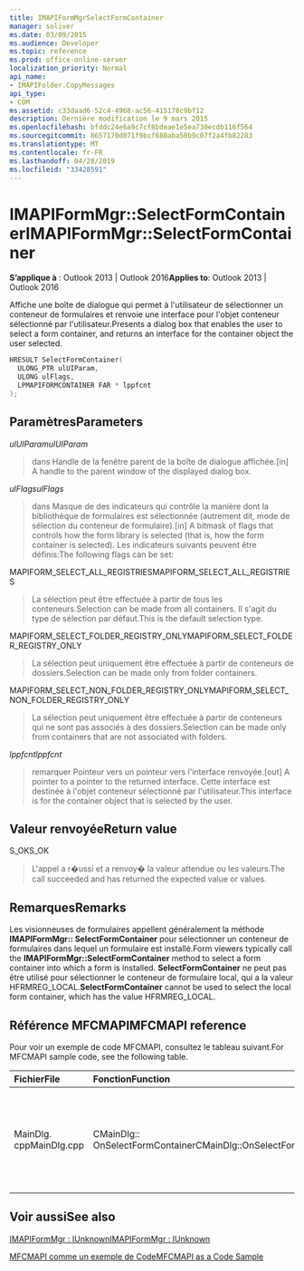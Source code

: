 ```yaml
---
title: IMAPIFormMgrSelectFormContainer
manager: soliver
ms.date: 03/09/2015
ms.audience: Developer
ms.topic: reference
ms.prod: office-online-server
localization_priority: Normal
api_name:
- IMAPIFolder.CopyMessages
api_type:
- COM
ms.assetid: c33daad6-52c4-4968-ac56-415178c9bf12
description: Dernière modification le 9 mars 2015
ms.openlocfilehash: bfddc24e6a9c7cf8bdeae1e5ea730ecdb116f564
ms.sourcegitcommit: 8657170d071f9bcf680aba50b9c07f2a4fb82283
ms.translationtype: MT
ms.contentlocale: fr-FR
ms.lasthandoff: 04/28/2019
ms.locfileid: "33428591"
---
```

# <a name="imapiformmgrselectformcontainer"></a><span data-ttu-id="d4728-103">IMAPIFormMgr::SelectFormContainer</span><span class="sxs-lookup"><span data-stu-id="d4728-103">IMAPIFormMgr::SelectFormContainer</span></span>

  
  
<span data-ttu-id="d4728-104">**S’applique à** : Outlook 2013 | Outlook 2016</span><span class="sxs-lookup"><span data-stu-id="d4728-104">**Applies to**: Outlook 2013 | Outlook 2016</span></span> 
  
<span data-ttu-id="d4728-105">Affiche une boîte de dialogue qui permet à l'utilisateur de sélectionner un conteneur de formulaires et renvoie une interface pour l'objet conteneur sélectionné par l'utilisateur.</span><span class="sxs-lookup"><span data-stu-id="d4728-105">Presents a dialog box that enables the user to select a form container, and returns an interface for the container object the user selected.</span></span>
  
```cpp
HRESULT SelectFormContainer(
  ULONG_PTR ulUIParam,
  ULONG ulFlags,
  LPMAPIFORMCONTAINER FAR * lppfcnt
);
```

## <a name="parameters"></a><span data-ttu-id="d4728-106">Paramètres</span><span class="sxs-lookup"><span data-stu-id="d4728-106">Parameters</span></span>

 <span data-ttu-id="d4728-107">_ulUIParam_</span><span class="sxs-lookup"><span data-stu-id="d4728-107">_ulUIParam_</span></span>
  
> <span data-ttu-id="d4728-108">dans Handle de la fenêtre parent de la boîte de dialogue affichée.</span><span class="sxs-lookup"><span data-stu-id="d4728-108">[in] A handle to the parent window of the displayed dialog box.</span></span> 
    
 <span data-ttu-id="d4728-109">_ulFlags_</span><span class="sxs-lookup"><span data-stu-id="d4728-109">_ulFlags_</span></span>
  
> <span data-ttu-id="d4728-110">dans Masque de des indicateurs qui contrôle la manière dont la bibliothèque de formulaires est sélectionnée (autrement dit, mode de sélection du conteneur de formulaire).</span><span class="sxs-lookup"><span data-stu-id="d4728-110">[in] A bitmask of flags that controls how the form library is selected (that is, how the form container is selected).</span></span> <span data-ttu-id="d4728-111">Les indicateurs suivants peuvent être définis:</span><span class="sxs-lookup"><span data-stu-id="d4728-111">The following flags can be set:</span></span>
    
<span data-ttu-id="d4728-112">MAPIFORM_SELECT_ALL_REGISTRIES</span><span class="sxs-lookup"><span data-stu-id="d4728-112">MAPIFORM_SELECT_ALL_REGISTRIES</span></span> 
  
> <span data-ttu-id="d4728-113">La sélection peut être effectuée à partir de tous les conteneurs.</span><span class="sxs-lookup"><span data-stu-id="d4728-113">Selection can be made from all containers.</span></span> <span data-ttu-id="d4728-114">Il s'agit du type de sélection par défaut.</span><span class="sxs-lookup"><span data-stu-id="d4728-114">This is the default selection type.</span></span> 
    
<span data-ttu-id="d4728-115">MAPIFORM_SELECT_FOLDER_REGISTRY_ONLY</span><span class="sxs-lookup"><span data-stu-id="d4728-115">MAPIFORM_SELECT_FOLDER_REGISTRY_ONLY</span></span> 
  
> <span data-ttu-id="d4728-116">La sélection peut uniquement être effectuée à partir de conteneurs de dossiers.</span><span class="sxs-lookup"><span data-stu-id="d4728-116">Selection can be made only from folder containers.</span></span>
    
<span data-ttu-id="d4728-117">MAPIFORM_SELECT_NON_FOLDER_REGISTRY_ONLY</span><span class="sxs-lookup"><span data-stu-id="d4728-117">MAPIFORM_SELECT_NON_FOLDER_REGISTRY_ONLY</span></span> 
  
> <span data-ttu-id="d4728-118">La sélection peut uniquement être effectuée à partir de conteneurs qui ne sont pas associés à des dossiers.</span><span class="sxs-lookup"><span data-stu-id="d4728-118">Selection can be made only from containers that are not associated with folders.</span></span>
    
 <span data-ttu-id="d4728-119">_lppfcnt_</span><span class="sxs-lookup"><span data-stu-id="d4728-119">_lppfcnt_</span></span>
  
> <span data-ttu-id="d4728-120">remarquer Pointeur vers un pointeur vers l'interface renvoyée.</span><span class="sxs-lookup"><span data-stu-id="d4728-120">[out] A pointer to a pointer to the returned interface.</span></span> <span data-ttu-id="d4728-121">Cette interface est destinée à l'objet conteneur sélectionné par l'utilisateur.</span><span class="sxs-lookup"><span data-stu-id="d4728-121">This interface is for the container object that is selected by the user.</span></span>
    
## <a name="return-value"></a><span data-ttu-id="d4728-122">Valeur renvoyée</span><span class="sxs-lookup"><span data-stu-id="d4728-122">Return value</span></span>

<span data-ttu-id="d4728-123">S_OK</span><span class="sxs-lookup"><span data-stu-id="d4728-123">S_OK</span></span> 
  
> <span data-ttu-id="d4728-124">L'appel a r�ussi et a renvoy� la valeur attendue ou les valeurs.</span><span class="sxs-lookup"><span data-stu-id="d4728-124">The call succeeded and has returned the expected value or values.</span></span>
    
## <a name="remarks"></a><span data-ttu-id="d4728-125">Remarques</span><span class="sxs-lookup"><span data-stu-id="d4728-125">Remarks</span></span>

<span data-ttu-id="d4728-126">Les visionneuses de formulaires appellent généralement la méthode **IMAPIFormMgr:: SelectFormContainer** pour sélectionner un conteneur de formulaires dans lequel un formulaire est installé.</span><span class="sxs-lookup"><span data-stu-id="d4728-126">Form viewers typically call the **IMAPIFormMgr::SelectFormContainer** method to select a form container into which a form is installed.</span></span> <span data-ttu-id="d4728-127">**SelectFormContainer** ne peut pas être utilisé pour sélectionner le conteneur de formulaire local, qui a la valeur HFRMREG_LOCAL.</span><span class="sxs-lookup"><span data-stu-id="d4728-127">**SelectFormContainer** cannot be used to select the local form container, which has the value HFRMREG_LOCAL.</span></span> 
  
## <a name="mfcmapi-reference"></a><span data-ttu-id="d4728-128">Référence MFCMAPI</span><span class="sxs-lookup"><span data-stu-id="d4728-128">MFCMAPI reference</span></span>

<span data-ttu-id="d4728-129">Pour voir un exemple de code MFCMAPI, consultez le tableau suivant.</span><span class="sxs-lookup"><span data-stu-id="d4728-129">For MFCMAPI sample code, see the following table.</span></span>
  
|<span data-ttu-id="d4728-130">**Fichier**</span><span class="sxs-lookup"><span data-stu-id="d4728-130">**File**</span></span>|<span data-ttu-id="d4728-131">**Fonction**</span><span class="sxs-lookup"><span data-stu-id="d4728-131">**Function**</span></span>|<span data-ttu-id="d4728-132">**Commentaire**</span><span class="sxs-lookup"><span data-stu-id="d4728-132">**Comment**</span></span>|
|:-----|:-----|:-----|
|<span data-ttu-id="d4728-133">MainDlg. cpp</span><span class="sxs-lookup"><span data-stu-id="d4728-133">MainDlg.cpp</span></span>  <br/> |<span data-ttu-id="d4728-134">CMainDlg:: OnSelectFormContainer</span><span class="sxs-lookup"><span data-stu-id="d4728-134">CMainDlg::OnSelectFormContainer</span></span>  <br/> |<span data-ttu-id="d4728-135">MFCMAPI utilise la méthode **IMAPIFormMgr:: SelectFormContainer** pour sélectionner un conteneur de formulaire avant de restituer son contenu.</span><span class="sxs-lookup"><span data-stu-id="d4728-135">MFCMAPI uses the **IMAPIFormMgr::SelectFormContainer** method to select a form container before rendering its contents.</span></span>  <br/> |
   
## <a name="see-also"></a><span data-ttu-id="d4728-136">Voir aussi</span><span class="sxs-lookup"><span data-stu-id="d4728-136">See also</span></span>



[<span data-ttu-id="d4728-137">IMAPIFormMgr : IUnknown</span><span class="sxs-lookup"><span data-stu-id="d4728-137">IMAPIFormMgr : IUnknown</span></span>](imapiformmgriunknown.md)


[<span data-ttu-id="d4728-138">MFCMAPI comme un exemple de Code</span><span class="sxs-lookup"><span data-stu-id="d4728-138">MFCMAPI as a Code Sample</span></span>](mfcmapi-as-a-code-sample.md)

